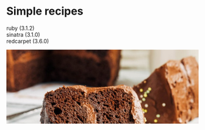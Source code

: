# Simple recipes

ruby (3.1.2)  
sinatra (3.1.0)  
redcarpet (3.6.0)  

![Best Ever Chocolate Quinoa Cake!](public/images/i-cake.jpg "The Best Ever Chocolate Quinoa Cake")
